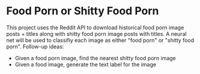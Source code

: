 # Food Porn or Shitty Food Porn

This project uses the Reddit API to download historical food porn image posts + titles along with
shitty food porn image posts with titles. A neural net will be used to classifiy each image as
either "food porn" or "shitty food porn".  Follow-up ideas:

* Given a food porn image, find the nearest shitty food porn image
* Given a food image, generate the text label for the image
